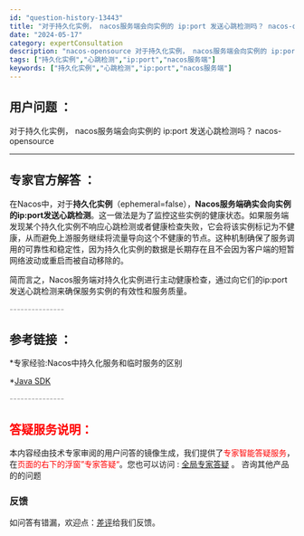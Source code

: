 ```yaml
---
id: "question-history-13443"
title: "对于持久化实例， nacos服务端会向实例的 ip:port 发送心跳检测吗？ nacos-opensource"
date: "2024-05-17"
category: expertConsultation
description: "nacos-opensource 对于持久化实例， nacos服务端会向实例的 ip:port 发送心跳检测吗？"
tags: ["持久化实例","心跳检测","ip:port","nacos服务端"]
keywords: ["持久化实例","心跳检测","ip:port","nacos服务端"]
---
```


## 用户问题 ： 
 对于持久化实例， nacos服务端会向实例的 ip:port 发送心跳检测吗？ nacos-opensource 

---------------
## 专家官方解答 ：

在Nacos中，对于**持久化实例**（ephemeral=false），**Nacos服务端确实会向实例的ip:port发送心跳检测**。这一做法是为了监控这些实例的健康状态。如果服务端发现某个持久化实例不响应心跳检测或者健康检查失败，它会将该实例标记为不健康，从而避免上游服务继续将流量导向这个不健康的节点。这种机制确保了服务调用的可靠性和稳定性，因为持久化实例的数据是长期存在且不会因为客户端的短暂网络波动或重启而被自动移除的。

简而言之，Nacos服务端对持久化实例进行主动健康检查，通过向它们的ip:port发送心跳检测来确保服务实例的有效性和服务质量。


<font color="#949494">---------------</font> 


## 参考链接 ：

*专家经验:Nacos中持久化服务和临时服务的区别 
 
 *[Java SDK](https://nacos.io/docs/latest/guide/user/sdk)


 <font color="#949494">---------------</font> 
 


## <font color="#FF0000">答疑服务说明：</font> 

本内容经由技术专家审阅的用户问答的镜像生成，我们提供了<font color="#FF0000">专家智能答疑服务</font>，在<font color="#FF0000">页面的右下的浮窗”专家答疑“</font>。您也可以访问 : [全局专家答疑](https://opensource.alibaba.com/chatBot) 。 咨询其他产品的的问题

### 反馈
如问答有错漏，欢迎点：[差评](https://ai.nacos.io/user/feedbackByEnhancerGradePOJOID?enhancerGradePOJOId=13898)给我们反馈。

